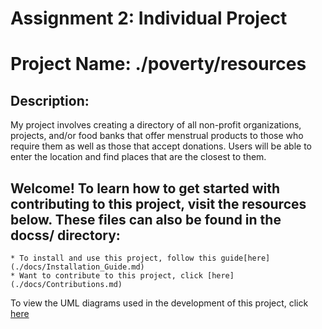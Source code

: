# **Assignment 2:** Individual Project
# Project Name: ./poverty/resources

## Description:
My project involves creating a directory of all non-profit organizations, projects, and/or food banks that offer menstrual products to those who require them as well as those that accept donations. Users will be able to enter the location and find places that are the closest to them.


## Welcome! To learn how to get started with contributing to this project, visit the resources below. These files can also be found in the docss/ directory:
    * To install and use this project, follow this guide[here](./docs/Installation_Guide.md)
    * Want to contribute to this project, click [here](./docs/Contributions.md)


To view the UML diagrams used in the development of this project, click [here](./docs/diagrams/)

